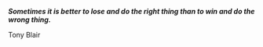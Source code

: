 _**Sometimes it is better to lose and do the right thing than to win and do the wrong thing.**_

Tony Blair